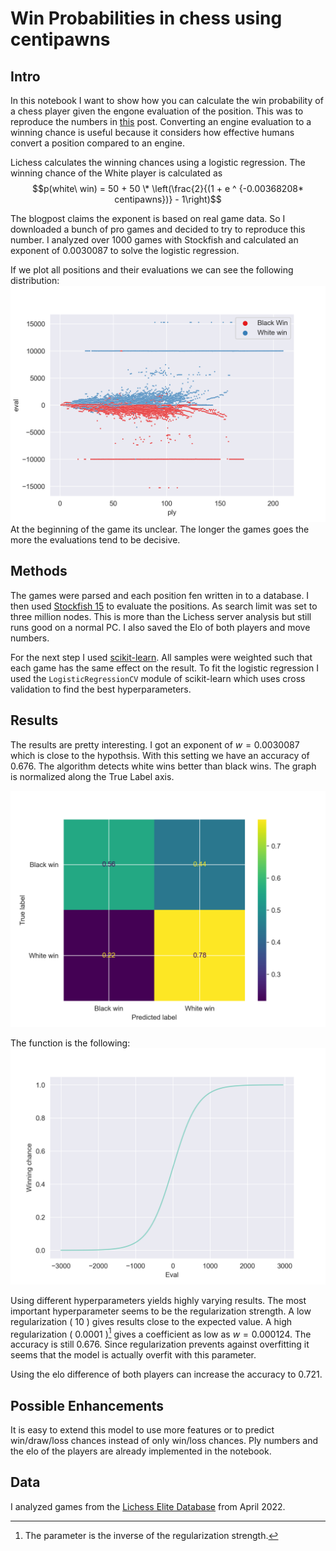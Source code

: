# Win Probabilities in chess using centipawns

## Intro

In this notebook I want to show how you can calculate the win probability of a chess player given the engone evaluation of the position. This was to reproduce the numbers in [this](https://lichess.org/page/accuracy) post. Converting an engine evaluation to a winning chance is useful because it considers how effective humans convert a position compared to an engine.

Lichess calculates the winning chances using a logistic regression. The winning chance of the White player is calculated as $$p(white\ win) = 50 + 50 \* \left(\frac{2}{(1 + e ^ {-0.00368208* centipawns})} - 1\right)$$

The blogpost claims the exponent is based on real game data. So I downloaded a bunch of pro games and decided to try to reproduce this number. I analyzed over 1000 games with Stockfish and calculated an exponent of $0.0030087$ to solve the logistic regression.

If we plot all positions and their evaluations we can see the following distribution:
![ply vs eval chart](/images/upload/ply_eval.png)
At the beginning of the game its unclear. The longer the games goes the more the evaluations tend to be decisive.

## Methods

The games were parsed and each position fen written in to a database. I then used [Stockfish 15](https://stockfishchess.org/) to evaluate the positions. As search limit was set to three million nodes. This is more than the Lichess server analysis but still runs good on a normal PC. I also saved the Elo of both players and move numbers.

For the next step I used [scikit-learn](https://scikit-learn.org/stable/index.html). All samples were weighted such that each game has the same effect on the result. To fit the logistic regression I used the `LogisticRegressionCV` module of scikit-learn which uses cross validation to find the best hyperparameters.

## Results

The results are pretty interesting. I got an exponent of $w = 0.0030087$ which is close to the hypothsis. With this setting we have an accuracy of $0.676$. The algorithm detects white wins better than black wins. The graph is normalized along the True Label axis.

![confusion matrix](/images/upload/confusion_matrix.png)

The function is the following:
![eval vs winning _chances_chart](/images/upload/eval_winchance.png)

Using different hyperparameters yields highly varying results. The most important hyperparameter seems to be the regularization strength. A low regularization ( $10$ ) gives results close to the expected value. A high regularization ( $0.0001$ )[^1] gives a coefficient as low as $w = 0.000124$. The accuracy is still $0.676$. Since regularization prevents against overfitting it seems that the model is actually overfit with this parameter.

Using the elo difference of both players can increase the accuracy to $0.721$.

## Possible Enhancements

It is easy to extend this model to use more features or to predict win/draw/loss chances instead of only win/loss chances. Ply numbers and the elo of the players are already implemented in the notebook.

## Data

I analyzed games from the [Lichess Elite Database](https://database.nikonoel.fr/) from April 2022.

[^1]: The parameter is the inverse of the regularization strength.
